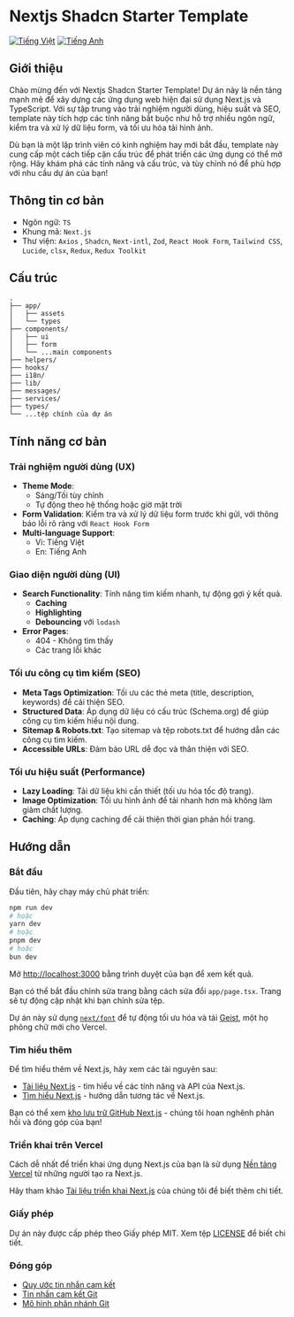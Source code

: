 # Nextjs Shadcn Starter Template

[![Tiếng Việt](https://img.shields.io/badge/lang-vietnamese-blue.svg)](README.vi.md) [![Tiếng Anh](https://img.shields.io/badge/lang-english-blue.svg)](README.md)

## Giới thiệu

Chào mừng đến với Nextjs Shadcn Starter Template! Dự án này là nền tảng mạnh mẽ để xây dựng các ứng dụng web hiện đại sử dụng Next.js và TypeScript. Với sự tập trung vào trải nghiệm người dùng, hiệu suất và SEO, template này tích hợp các tính năng bắt buộc như hỗ trợ nhiều ngôn ngữ, kiểm tra và xử lý dữ liệu form, và tối ưu hóa tải hình ảnh.

Dù bạn là một lập trình viên có kinh nghiệm hay mới bắt đầu, template này cung cấp một cách tiếp cận cấu trúc để phát triển các ứng dụng có thể mở rộng. Hãy khám phá các tính năng và cấu trúc, và tùy chỉnh nó để phù hợp với nhu cầu dự án của bạn!

## Thông tin cơ bản

- Ngôn ngữ: `TS`
- Khung mã: `Next.js`
- Thư viện: `Axios` , `Shadcn`, `Next-intl`, `Zod`, `React Hook Form`, `Tailwind CSS`, `Lucide`, `clsx`, `Redux`, `Redux Toolkit`

## Cấu trúc

```
.
├── app/
│   ├── assets
│   └── types
├── components/
│   ├── ui
│   ├── form
│   └── ...main components
├── helpers/
├── hooks/
├── i18n/
├── lib/
├── messages/
├── services/
├── types/
└── ...tệp chính của dự án
```

## Tính năng cơ bản

### Trải nghiệm người dùng (UX)

- **Theme Mode**:
  - Sáng/Tối tùy chỉnh
  - Tự động theo hệ thống hoặc giờ mặt trời
- **Form Validation**: Kiểm tra và xử lý dữ liệu form trước khi gửi, với thông báo lỗi rõ ràng với `React Hook Form`
- **Multi-language Support**:
  - Vi: Tiếng Việt
  - En: Tiếng Anh

### Giao diện người dùng (UI)

- **Search Functionality**: Tính năng tìm kiếm nhanh, tự động gợi ý kết quả.
  - **Caching**
  - **Highlighting**
  - **Debouncing** với `lodash`
- **Error Pages**:
  - 404 - Không tìm thấy
  - Các trang lỗi khác

### Tối ưu công cụ tìm kiếm (SEO)

- **Meta Tags Optimization**: Tối ưu các thẻ meta (title, description, keywords) để cải thiện SEO.
- **Structured Data**: Áp dụng dữ liệu có cấu trúc (Schema.org) để giúp công cụ tìm kiếm hiểu nội dung.
- **Sitemap & Robots.txt**: Tạo sitemap và tệp robots.txt để hướng dẫn các công cụ tìm kiếm.
- **Accessible URLs**: Đảm bảo URL dễ đọc và thân thiện với SEO.

### Tối ưu hiệu suất (Performance)

- **Lazy Loading**: Tải dữ liệu khi cần thiết (tối ưu hóa tốc độ trang).
- **Image Optimization**: Tối ưu hình ảnh để tải nhanh hơn mà không làm giảm chất lượng.
- **Caching**: Áp dụng caching để cải thiện thời gian phản hồi trang.

## Hướng dẫn

### Bắt đầu

Đầu tiên, hãy chạy máy chủ phát triển:

```bash
npm run dev
# hoặc
yarn dev
# hoặc
pnpm dev
# hoặc
bun dev
```

Mở [http://localhost:3000](http://localhost:3000) bằng trình duyệt của bạn để xem kết quả.

Bạn có thể bắt đầu chỉnh sửa trang bằng cách sửa đổi `app/page.tsx`. Trang sẽ tự động cập nhật khi bạn chỉnh sửa tệp.

Dự án này sử dụng [`next/font`](https://nextjs.org/docs/app/building-your-application/optimizing/fonts) để tự động tối ưu hóa và tải [Geist](https://vercel.com/font), một họ phông chữ mới cho Vercel.

### Tìm hiểu thêm

Để tìm hiểu thêm về Next.js, hãy xem các tài nguyên sau:

- [Tài liệu Next.js](https://nextjs.org/docs) - tìm hiểu về các tính năng và API của Next.js.
- [Tìm hiểu Next.js](https://nextjs.org/learn) - hướng dẫn tương tác về Next.js.

Bạn có thể xem [kho lưu trữ GitHub Next.js](https://github.com/vercel/next.js) - chúng tôi hoan nghênh phản hồi và đóng góp của bạn!

### Triển khai trên Vercel

Cách dễ nhất để triển khai ứng dụng Next.js của bạn là sử dụng [Nền tảng Vercel](https://vercel.com/new?utm_medium=default-template&filter=next.js&utm_source=create-next-app&utm_campaign=create-next-app-readme) từ những người tạo ra Next.js.

Hãy tham khảo [Tài liệu triển khai Next.js](https://nextjs.org/docs/app/building-your-application/deploying) của chúng tôi để biết thêm chi tiết.

### Giấy phép

Dự án này được cấp phép theo Giấy phép MIT. Xem tệp [LICENSE](LICENSE) để biết chi tiết.

### Đóng góp

- [Quy ước tin nhắn cam kết](https://gist.github.com/brianclements/841ea7bffdb0e894c32b)
- [Tin nhắn cam kết Git](https://gist.github.com/robertpainsi/b632364184e70900af4ab688decf6f53)
- [Mô hình phân nhánh Git](https://nvie.com/posts/a-successful-git-branching-model/)
